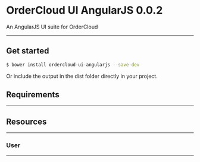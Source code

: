# OrderCloud UI AngularJS 0.0.2
An AngularJS UI suite for OrderCloud
***

## Get started

```sh
$ bower install ordercloud-ui-angularjs --save-dev
```

Or include the output in the dist folder directly in your project.

## Requirements

***

## Resources

***

### User

***


